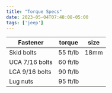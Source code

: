 ```yaml
---
title: "Torque Specs"
date: 2023-05-04T07:48:08-05:00
tags: ['jeep']
---
```


Fastener | torque | size
---|---|---
Skid bolts | 55 ft/lb | 18mm
UCA 7/16 bolts | 60 ft/lb | 
LCA 9/16 bolts | 90 ft/lb |
Lug nuts | 95 ft/lb |